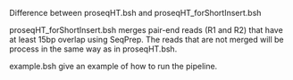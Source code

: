 Difference between proseqHT.bsh and proseqHT_forShortInsert.bsh

proseqHT_forShortInsert.bsh merges pair-end reads (R1 and R2) that have at least 15bp overlap using SeqPrep. 
The reads that are not merged will be process in the same way as in proseqHT.bsh.

example.bsh give an example of how to run the pipeline.

